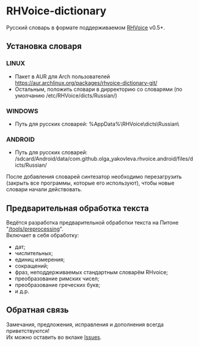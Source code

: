 RHVoice-dictionary
==================

Русский словарь в формате поддерживаемом [RHVoice](https://github.com/Olga-Yakovleva/RHVoice) v0.5+.

## Установка словаря

### LINUX
* Пакет в AUR для Arch пользователей https://aur.archlinux.org/packages/rhvoice-dictionary-git/
* Остальным, положить словари в дирректорию со словарями (по умолчанию /etc/RHVoice/dicts/Russian/)

### WINDOWS
* Путь для русских словарей: %AppData%\RHVoice\dicts\Russian\

### ANDROID
* Путь для русских словарей: /sdcard/Android/data/com.github.olga_yakovleva.rhvoice.android/files/dicts/Russian/

После добавления словарей синтезатор необходимо перезагрузить (закрыть все программы, которые его используют), чтобы новые словари начали действовать.

## Предварительная обработка текста
Ведётся разработка предварительной обработки текста на Питоне "[/tools/preprocessing](https://github.com/vantu5z/RHVoice-dictionary/tree/check_words_form/tools/preprocessing)".<br>
Включает в себя обработку:

- дат;
- числительных;
- единиц измерения;
- сокращений;
- фраз, неподдерживаемых стандартным словарём RHvoice;
- преобразование римских чисел;
- преобразование греческих букв;
- и д.р.

## Обратная связь
Замечания, предложения, исправления и дополнения всегда приветствуются! <br>
Их можно оставить во вклаке [Issues](https://github.com/vantu5z/RHVoice-dictionary/issues).
